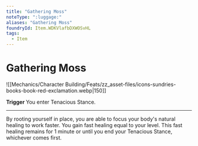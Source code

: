 ```yaml
---
title: "Gathering Moss"
noteType: ":luggage:"
aliases: "Gathering Moss"
foundryId: Item.WDKVlafbDXWOSvHL
tags:
  - Item
---
```


# Gathering Moss
![[Mechanics/Character Building/Feats/zz_asset-files/icons-sundries-books-book-red-exclamation.webp|150]]

**Trigger** You enter Tenacious Stance.

* * *

By rooting yourself in place, you are able to focus your body's natural healing to work faster. You gain fast healing equal to your level. This fast healing remains for 1 minute or until you end your Tenacious Stance, whichever comes first.
